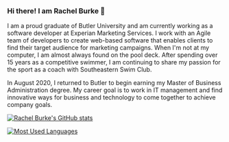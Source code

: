 ### Hi there! I am Rachel Burke 👋

I am a proud graduate of Butler University and am currently working as a software developer at Experian Marketing Services. I work with an Agile team of developers to create web-based software that enables clients to find their target audience for marketing campaigns. When I'm not at my computer, I am almost always found on the pool deck. After spending over 15 years as a competitive swimmer, I am continuing to share my passion for the sport as a coach with Southeastern Swim Club.

In August 2020, I returned to Butler to begin earning my Master of Business Administration degree. My career goal is to work in IT management and find innovative ways for business and technology to come together to achieve company goals.

[![Rachel Burke's GitHub stats](https://github-readme-stats.vercel.app/api?username=RachelBurke&count_private=true&show_icons=true&theme=transparent)]([https://github.com/RachelBurke](https://github.com/anuraghazra/github-readme-stats))

[![Most Used Languages](https://github-readme-stats.vercel.app/api/top-langs/?username=RachelBurke&langs_count=5&theme=transparent)]([https://github.com/RachelBurke](https://github.com/anuraghazra/github-readme-stats))

<!--
**RachelBurke/RachelBurke** is a ✨ _special_ ✨ repository because its `README.md` (this file) appears on your GitHub profile.

Here are some ideas to get you started:

- 🔭 I’m currently working on ...
- 🌱 I’m currently learning ...
- 👯 I’m looking to collaborate on ...
- 🤔 I’m looking for help with ...
- 💬 Ask me about ...
- 📫 How to reach me: ...
- 😄 Pronouns: ...
- ⚡ Fun fact: ...
-->
